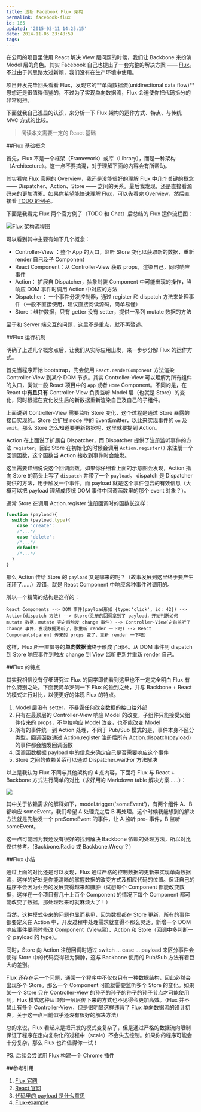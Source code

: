 ```yaml
---
title: 浅析 Facebook Flux 架构
permalink: facebook-flux
id: 165
updated: '2015-03-11 14:25:15'
date: 2014-11-05 23:48:59
tags:
---
```


在公司的项目里使用 React 解决 View 层问题的时候，我们让 Backbone 来扮演 Model 层的角色。其实 Facebook 自己也提出了一套完整的解决方案 —— [Flux](http://facebook.github.io/flux/)。不过由于其思路太过新颖，我们没有在生产环境中使用。

项目开发完毕回头看看 Flux，发现它的**单向数据流(unidirectional data flow)**思想还是很值得借鉴的，不过为了实现单向数据流，Flux 会迫使你把代码拆分的非常别扭。

下面就我自己浅显的认识，来分析一下 Flux 架构的运作方式、特点、与传统 MVC 方式的比较。

> 阅读本文需要一定的 React 基础

##Flux 基础概念

首先，Flux 不是一个框架（Framework）或库（Library），而是一种架构（Architecture）。这一点不要搞混，对于理解下面的内容会有所帮助。

其实看完 Flux 官网的 Overview，我还是没能很好的理解 Flux 中几个关键的概念 —— Dispatcher、Action、Store —— 之间的关系。最后我发现，还是直接看源码来的更加清晰。如果你希望能快速理解 Flux，可以先看完 Overview，然后直接看 [TODO 的例子](https://github.com/facebook/flux/tree/master/examples/flux-todomvc/)。

下面是我看完 Flux 两个官方例子（TODO 和 Chat）后总结的 Flux 运作流程图：

![Flux 架构流程图](/content/images/2015/03/Flux--1-.png)

可以看到其中主要有如下几个概念：

 - Controller-View ：整个 App 的入口，监听 Store 变化以获取新的数据，重新 render 自己及子 Component
 - React Component：从 Controller-View 获取 props，渲染自己，同时响应事件
 - Action： 扩展自 Dispatcher，抽象封装 Component 中可能出现的操作，当响应 DOM 事件时调用 Action 中对应的方法
 - Dispatcher： 一个事件分发控制器，通过 register 和 dispatch 方法来处理事件（一般不直接使用，建议直接阅读源码，简单易懂）
 - Store：维护数据，只有 getter 没有 setter，提供一系列 mutate 数据的方法

至于和 Server 端交互的问题，这里不是重点，就不再赘述。

##Flux 运行机制

明确了上述几个概念点后，让我们从实际应用出发，来一步步分解 Flux 的运作方式。

首先当程序开始 bootstrap，先会使用 `React.renderComponent` 方法渲染 Controller-View 到某个 DOM 节点。其实 Controller-View 可以理解为所有组件的入口，类似一般 React 项目中的 `App` 或者 `Home` Component。不同的是，在 React 中**有且只有** Controller-View 负责监听 Model 层（也就是 Store）的变化，同时根据在变化发生后的新数据重新渲染自己及自己的子组件。

上面说到 Controller-View 需要监听 Store 变化，这个过程是通过 Store 暴露的接口实现的。Store 会扩展 node 中的 EventEmitter，以此来实现事件的 `on` 及 `emit`。那么 Store 怎么知道要更新数据呢，这里就要提到 Action。

Action 在上面说了扩展自 Dispatcher，而 Dispatcher 提供了注册监听事件的方法 `register`。因此 Store 在初始化的时候会调用 `Action.register()` 来注册一个回调函数，这个函数当 Action 接收到事件时会触发。

这里需要详细说说这个回调函数。如果你仔细看上面的示意图会发现，Action 指向 Store 的箭头上写了 `dispatch` 并带了一个 `payload`。 dispatch 是 Dispatcher 提供的方法，用于触发一个事件，而 payload 就是这个事件包含的有效信息（大概可以把 payload 理解成传统 DOM 事件中回调函数里的那个 event 对象？）。

通常 Store 在调用 Action.register 注册回调时的函数长这样：

```javascript
function (payload){
  switch (payload.type){
    case 'create':
    /*...*/
    case 'delete':
    /*...*/
    default:
    /*...*/
  }
}
```

那么 Action 传给 Store 的 `payload` 又是哪来的呢？（故事发展到这里终于要产生闭环了……）没错，就是 React Component 中响应各种事件时调用的。

所以一个精简的结构是这样的：

```
React Components --> DOM 事件(payload形如 {type:'click', id: 42}) --> Action(dispatch 方法) --> Store(注册的回调拿到了 payload，开始判断如何 mutate 数据，mutate 完之后触发 change 事件) --> Controller-View(之前监听了 change 事件，发现数据更新了，那重新 render 一下吧) --> React Components(parent 传来的 props 变了，重新 render 一下吧)
```

这样，Flux 所一直倡导的**单向数据流**终于形成了闭环。从 DOM 事件到 dispatch 到 Store 响应事件到触发 change 到 View 监听更新并重新 render 自己。

##Flux 的特点

其实我相信没有仔细研究过 Flux 的同学即使看到这里也不一定完全明白 Flux 有什么特别之处。下面我简单罗列一下 Flux 的独到之处，并与 Backbone + React 的模式进行对比，以便更好的体现 Flux 的特点。

1. Model 层没有 setter，不暴露任何改变数据的接口给外部
2. 只有在最顶层的 Controller-View 响应 Model 的改变，子组件只能接受父组件传来的 props，不单独响应 Model 改变，也不能改变 Model
3. 所有的事件统一到 Action 处理，不同于 Pub/Sub 模式的是，事件本身不区分类型，回调函数通过 Action.register 注册后所有 Action.dispatch(payload) 的事件都会触发回调函数
4. 回调函数根据 payload 中的信息来确定自己是否需要响应这个事件
5. Store 之间的依赖关系可以通过 Dispatcher.waitFor 方法解决

以上是我认为 Flux 不同与其他架构的 4 点内容，下面将 Flux 与 React + Backbone 方式进行简单的对比（求好用的 Markdown table 解决方案……）：

![](/content/images/2014/Nov/QQ20141105-1-2x-2.png)

其中关于依赖需求的解释如下，model.trigger('someEvent')，有两个组件 A、B 都响应 someEvent，我们希望 A 处理完之后 B 再处理。这个时候我能想到的解决方法就是先触发一个 preSomeEvent 的事件，让 A 监听 pre- 事件，B 监听 someEvent。

这一点可能因为我还没有很好的找到解决 Backbone 依赖的处理方法，所以对比仅供参考。(Backbone.Radio 或 Backbone.Wreqr？)


##Flux 小结

通过上面的对比还是可以发现，Flux 通过严格的控制数据的更新来实现单向数据流，这样的好处是你能清晰的掌握数据的改变方式及相应代码的位置。保证自己的程序不会因为业务的发展变得越来越臃肿（试想每个 Component 都能改变数据，这样在一个项目有几十上百个 Component 的情况下每个 Component 都可能改变了数据，那处理起来可就麻烦大了！）

当然，这种模式带来的问题也显而易见，因为数据都在 Store 更新，所有的事件都要定义在 Action 中，开发过程中处理需求就变得不那么灵活。新增一个 DOM 响应事件要同时修改 Component（View层）、Action 和 Store（回调中多判断一个 payload 的 type）。

同时，Store 向 Action 注册回调时通过 switch ... case ... payload 来区分事件会使得 Store 中的代码变得较为臃肿，这与 Backbone 使用的 Pub/Sub 方法有着巨大的差别。

Flux 还存在另一个问题，通常一个程序中不仅仅只有一种数据结构，因此必然会出现多个 Store。那么一个 Component 可能就需要监听多个 Store 的变化。如果某一个 Store 只在 Controller-View 的孙子的孙子的孙子的孙子节点才可能使用到，Flux 模式这种从顶部一层层传下来的方式也不见得会更加高效。（Flux 并不禁止有多个 Controller-View，但是很明显这样违背了 Flux 单向数据流的设计初衷，关于这一点目前似乎还没有很好的解决方法）

总的来说，Flux 看起来是把开发的模式变复杂了，但是通过严格的数据流向限制保证了程序在走向复杂化的过程中（scale）不会失去控制。如果你的程序可能会十分复杂，那么 Flux 也许值得你一试！

PS. 后续会尝试用 Flux 构建一个 Chrome 插件

##参考引用

1.  [Flux 官网](http://facebook.github.io/flux/)
2.  [React 官网](http://facebook.github.io/react/)
3. [代码里的 payload 是什么意思](http://undefinedblog.com/something-about-payload/)
4. [Flux-example](https://github.com/facebook/flux/tree/master/examples/)